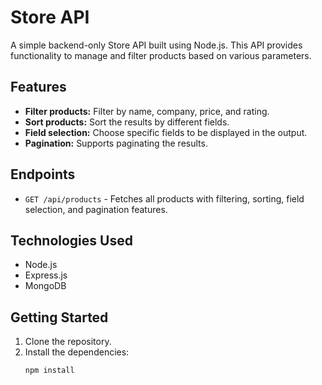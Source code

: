# Store API

A simple backend-only Store API built using Node.js. This API provides functionality to manage and filter products based on various parameters.

## Features
- **Filter products:** Filter by name, company, price, and rating.
- **Sort products:** Sort the results by different fields.
- **Field selection:** Choose specific fields to be displayed in the output.
- **Pagination:** Supports paginating the results.

## Endpoints
- `GET /api/products` - Fetches all products with filtering, sorting, field selection, and pagination features.

## Technologies Used
- Node.js
- Express.js
- MongoDB

## Getting Started
1. Clone the repository.
2. Install the dependencies:
   ```bash
   npm install
